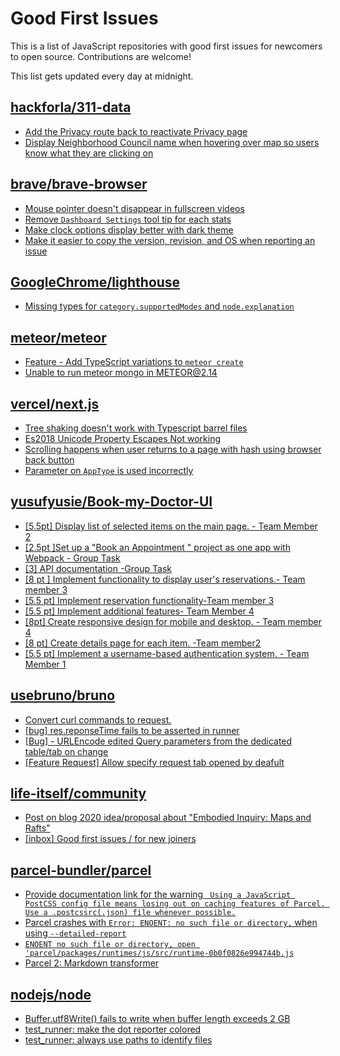# Good First Issues

This is a list of JavaScript repositories with good first issues for newcomers to open source. Contributions are welcome!

This list gets updated every day at midnight.

## [hackforla/311-data](https://github.com/hackforla/311-data)

- [Add the Privacy route back to reactivate Privacy page](https://github.com/hackforla/311-data/issues/1681)
- [Display Neighborhood Council name when hovering over map so users know what they are clicking on](https://github.com/hackforla/311-data/issues/1538)

## [brave/brave-browser](https://github.com/brave/brave-browser)

- [Mouse pointer doesn't disappear in fullscreen videos](https://github.com/brave/brave-browser/issues/17292)
- [Remove `Dashboard Settings` tool tip for each stats](https://github.com/brave/brave-browser/issues/6084)
- [Make clock options display better with dark theme](https://github.com/brave/brave-browser/issues/12061)
- [Make it easier to copy the version, revision, and OS when reporting an issue](https://github.com/brave/brave-browser/issues/6916)

## [GoogleChrome/lighthouse](https://github.com/GoogleChrome/lighthouse)

- [Missing types for `category.supportedModes` and `node.explanation`](https://github.com/GoogleChrome/lighthouse/issues/15799)

## [meteor/meteor](https://github.com/meteor/meteor)

- [Feature - Add TypeScript variations to `meteor create`](https://github.com/meteor/meteor/issues/12792)
- [Unable to run meteor mongo in METEOR@2.14](https://github.com/meteor/meteor/issues/12941)

## [vercel/next.js](https://github.com/vercel/next.js)

- [Tree shaking doesn't work with Typescript barrel files](https://github.com/vercel/next.js/issues/12557)
- [Es2018 Unicode Property Escapes Not working](https://github.com/vercel/next.js/issues/19303)
- [Scrolling happens when user returns to a page with hash using browser back button](https://github.com/vercel/next.js/issues/13653)
- [Parameter on `AppType` is used incorrectly](https://github.com/vercel/next.js/issues/42846)

## [yusufyusie/Book-my-Doctor-UI](https://github.com/yusufyusie/Book-my-Doctor-UI)

- [[5.5pt] Display list of selected items on the main page. - Team Member 2](https://github.com/yusufyusie/Book-my-Doctor-UI/issues/10)
- [[2.5pt ]Set up a "Book an Appointment " project as one app with Webpack - Group Task ](https://github.com/yusufyusie/Book-my-Doctor-UI/issues/13)
- [[3] API documentation -Group Task](https://github.com/yusufyusie/Book-my-Doctor-UI/issues/14)
- [[8 pt ] Implement functionality to display user's reservations.- Team member 3 ](https://github.com/yusufyusie/Book-my-Doctor-UI/issues/3)
- [[5.5 pt] Implement reservation functionality-Team member 3 ](https://github.com/yusufyusie/Book-my-Doctor-UI/issues/6)
- [[5.5 pt] Implement additional features- Team Member 4 ](https://github.com/yusufyusie/Book-my-Doctor-UI/issues/4)
- [[8pt] Create responsive design for mobile and desktop. - Team member 4](https://github.com/yusufyusie/Book-my-Doctor-UI/issues/5)
- [[8 pt] Create details page for each item. -Team member2](https://github.com/yusufyusie/Book-my-Doctor-UI/issues/7)
- [[5.5 pt] Implement a username-based authentication system. - Team Member 1](https://github.com/yusufyusie/Book-my-Doctor-UI/issues/12)

## [usebruno/bruno](https://github.com/usebruno/bruno)

- [Convert curl commands to request.](https://github.com/usebruno/bruno/issues/338)
- [[bug] res.reponseTime fails to be asserted in runner](https://github.com/usebruno/bruno/issues/1145)
- [[Bug] - URLEncode edited Query parameters from the dedicated table/tab on change](https://github.com/usebruno/bruno/issues/732)
- [[Feature Request] Allow specify request tab opened by deafult](https://github.com/usebruno/bruno/issues/332)

## [life-itself/community](https://github.com/life-itself/community)

- [Post on blog 2020 idea/proposal about "Embodied Inquiry: Maps and Rafts"](https://github.com/life-itself/community/issues/1050)
- [[inbox] Good first issues / for new joiners](https://github.com/life-itself/community/issues/112)

## [parcel-bundler/parcel](https://github.com/parcel-bundler/parcel)

- [Provide documentation link for the warning ` Using a JavaScript PostCSS config file means losing out on caching features of Parcel. Use a .postcssrc(.json) file whenever possible.`](https://github.com/parcel-bundler/parcel/issues/5699)
- [Parcel crashes with `Error: ENOENT: no such file or directory,` when using `--detailed-report`](https://github.com/parcel-bundler/parcel/issues/7816)
- [`ENOENT no such file or directory, open 'parcel/packages/runtimes/js/src/runtime-0b0f0826e994744b.js`](https://github.com/parcel-bundler/parcel/issues/8392)
- [Parcel 2: Markdown transformer](https://github.com/parcel-bundler/parcel/issues/3357)

## [nodejs/node](https://github.com/nodejs/node)

- [Buffer.utf8Write() fails to write when buffer length exceeds 2 GB](https://github.com/nodejs/node/issues/51817)
- [test_runner: make the dot reporter colored](https://github.com/nodejs/node/issues/51770)
- [test_runner: always use paths to identify files](https://github.com/nodejs/node/issues/51610)

